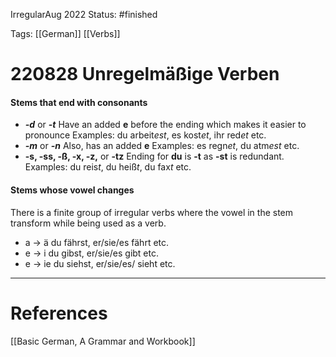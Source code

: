IrregularAug 2022
Status: #finished  

Tags: [[German]] [[Verbs]]

# 220828 Unregelmäßige Verben
#### Stems that end with consonants
- ***-d*** or ***-t***
	Have an added **e** before the ending which makes it easier to pronounce
	Examples: du arbeit*est*, es kost*et*, ihr red*et* etc.
- ***-m*** or ***-n*** 
	Also, has an added **e**
	Examples: es regn*et*, du atm*est* etc.
- **-s, -ss, -ß, -x, -z,** or **-tz**
	Ending for **du** is **-t** as **-st** is redundant.
	Examples: du reis*t*, du heiß*t*, du fax*t* etc.

#### Stems whose vowel changes
There is a finite group of irregular verbs where the vowel in the stem transform while being used as a verb.
- a $\rightarrow$ ä
	du fährst, er/sie/es fährt etc.
- e $\rightarrow$ i
	du gibst, er/sie/es gibt	etc.
- e $\rightarrow$ ie
	du siehst, er/sie/es/ sieht etc.
	

---
# References
[[Basic German, A Grammar and Workbook]]
